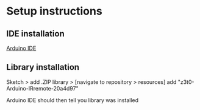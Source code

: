 # Setup instructions

## IDE installation

[Arduino IDE](https://www.arduino.cc/en/software)

## Library installation

Sketch > add .ZIP library > [navigate to repository > resources] add "z3t0-Arduino-IRremote-20a4d97"

Arduino IDE should then tell you library was installed

